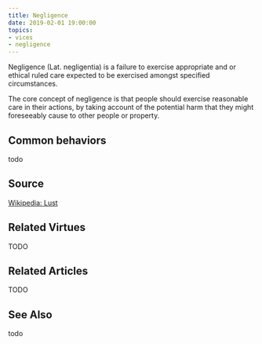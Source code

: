 ```yaml
---
title: Negligence
date: 2019-02-01 19:00:00
topics: 
- vices
- negligence
---
```


Negligence (Lat. negligentia) is a failure to exercise appropriate and or
ethical ruled care expected to be exercised amongst specified circumstances.

The core concept of negligence is that people should exercise reasonable care in
their actions, by taking account of the potential harm that they might
foreseeably cause to other people or property.

## Common behaviors
todo

## Source
[Wikipedia: Lust](https://en.wikipedia.org/wiki/negligence)

## Related Virtues
TODO

## Related Articles
TODO

## See Also
todo

